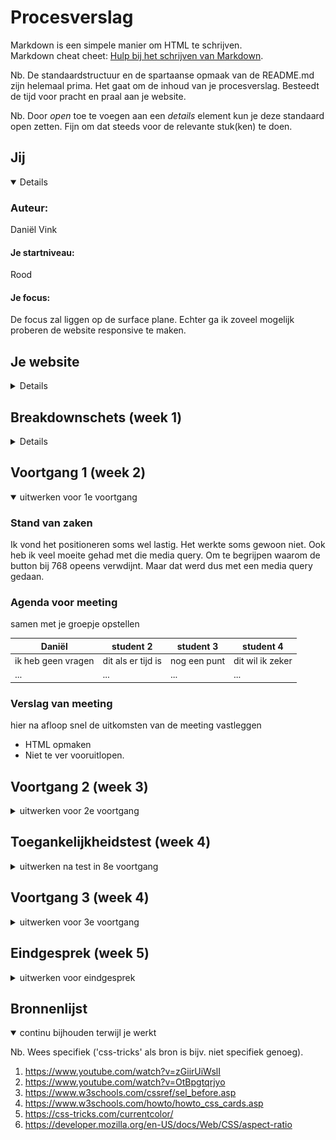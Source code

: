 # Procesverslag
Markdown is een simpele manier om HTML te schrijven.  
Markdown cheat cheet: [Hulp bij het schrijven van Markdown](https://github.com/adam-p/markdown-here/wiki/Markdown-Cheatsheet).

Nb. De standaardstructuur en de spartaanse opmaak van de README.md zijn helemaal prima. Het gaat om de inhoud van je procesverslag. Besteedt de tijd voor pracht en praal aan je website.

Nb. Door *open* toe te voegen aan een *details* element kun je deze standaard open zetten. Fijn om dat steeds voor de relevante stuk(ken) te doen.





## Jij

<details open>


### Auteur:
Daniël Vink

#### Je startniveau:
Rood

#### Je focus:
De focus zal liggen op de surface plane. Echter ga ik zoveel mogelijk proberen de website responsive te maken.
 
</details>





## Je website

<details>


### Je opdracht:
https://dierenparkamersfoort.nl/

#### Screenshot(s) van de eerste pagina (small screen): 
hier de naam van de pagina  
<img src="images/screenshot_voorpagina.png" width="375px" alt="omschrijving van de pagina">

#### Screenshot(s) van de tweede pagina (small screen):
hier de naam van de pagina  
<img src="images/screenshot_pagina2.png" width="375px" alt="omschrijving van de pagina">
 
</details>



## Breakdownschets (week 1)

<details>
De website kleineert bij 1200px width 992px width 768px width
### de hele pagina:
1200px
<img src="images/breakdown1200.png" width="375px" alt="breakdown van de hele pagina">
992px
<img src="images/breakdown992.png" width="375px" alt="breakdown van de hele pagina">
768px
<img src="images/breakdown768.png" width="375px" alt="breakdown van de hele pagina">
### dynamisch deel (bijv menu): 
 
<img src="images/menu768.png" width="375px" alt="breakdown van een dynamisch deel">
1200px menu
<img src="images/menu1200.png" width="375px" alt="breakdown van een dynamisch deel">
 
Hier twee schetsen van wanneer de website een breakdownpoint bereikt.
<img src="images/1200pxschets.png" width="375px" alt="breakdown schets">
<img src="images/1200pxschets.png" width="375px" alt="breakdown schets">

</details>





## Voortgang 1 (week 2)

<details open>
<summary>uitwerken voor 1e voortgang</summary>

### Stand van zaken
Ik vond het positioneren soms wel lastig. Het werkte soms gewoon niet. Ook heb ik veel moeite gehad met die media query. Om te begrijpen waarom de button bij 768 opeens verwdijnt. Maar dat werd dus met een media query gedaan.


### Agenda voor meeting
samen met je groepje opstellen

| Daniël     | student 2          | student 3    | student 4        |
| ---            | ---                | ---          | ---              |
| ik heb geen vragen | dit als er tijd is | nog een punt | dit wil ik zeker |
| ...            | ...                | ...          | ...              |


### Verslag van meeting
hier na afloop snel de uitkomsten van de meeting vastleggen

- HTML opmaken
- Niet te ver vooruitlopen.


</details>





## Voortgang 2 (week 3)

<details>
<summary>uitwerken voor 2e voortgang</summary>

### Stand van zaken
Ik ben niet super erg opgeschoten deze week door omstandigheden. Ik moet nog flink aan de slag om alles af te krijgen.


### Agenda voor meeting
samen met je groepje opstellen

| Daniël     | student 2          | student 3    | student 4        |
| ---            | ---                | ---          | ---              |
| Ik heb geen vragen | dit als er tijd is | nog een punt | dit wil ik zeker |
| ...            | ...                | ...          | ...              |


### Verslag van meeting
hier na afloop snel de uitkomsten van de meeting vastleggen

Minder focussen op het responsive maken van de website want dit kost veel tijd. Focussen op de surface van de website.

</details>





## Toegankelijkheidstest (week 4)

<details>
<summary>uitwerken na test in 8e voortgang</summary>

### Bevindingen
Lijst met je bevindingen die in de test naar voren kwamen:
 - Menu niet toegankelijk voor een screenreader
 - Er misten veel alt tags binnen mijn HTML
 - De kleurcontrast is goed.
 - De website is toegankelijk voor mensen met Parkinson.

#### Titel eerste bevinding
Hier korte omschrijving (met indien nodig een afbeelding)

Het menu moet toegankelijk gemaakt worden voor de screen reader. Dit moet zo gedaan worden dat het menu een element wordt die geselecteerd kan worden. Op mijn website is dit nog niet het geval.


#### Titel tweede bevinding. 
Hier korte omschrijving (met indien nodig een afbeelding)

Er waren heel veel alt tags die ontbreekte binnen mijn HTML. Hierdoor konden de afbeeldingen niet worden voorgelezen waardoor het niet duidelijk was voor mensen die een screenreader gebruikte.


#### Titel volgende bevinding. 
Hier korte omschrijving (met indien nodig een afbeelding)

Door gebruik te maken van de verschillende brillen die aanwezig waren en deze te hebben getest


#### Titel nog een bevinding. 
Hier korte omschrijving (met indien nodig een afbeelding)

Hier een omschrijving van hoe het opgelost kan worden (met indien nodig een afbeelding)

</details>





## Voortgang 3 (week 4)

<details>
<summary>uitwerken voor 3e voortgang</summary>

### Stand van zaken
De stand van zaken is dat ik nog heel veel classes en div's gebruik. Dit mag echter niet waardoor ik dit nog moet gaan aanpassen.


### Agenda voor meeting
samen met je groepje opstellen

| student 1      | student 2          | student 3    | student 4        |
| ---            | ---                | ---          | ---              |
| Vragen of divs | en dit             | en ik dit    | en dan ik dat    |
| mogen en classes| dit als er tijd is | nog een punt | dit wil ik zeker |
| ...            | ...                | ...          | ...              |


### Verslag van meeting
hier na afloop snel de uitkomsten van de meeting vastleggen

Alle classes en divs wegwerken is wat ik nog moet doen. En de rest van de website afmaken, ook nog door de W3C validator halen.

</details>





## Eindgesprek (week 5)

<details>
<summary>uitwerken voor eindgesprek</summary>

### Stand van zaken
Ik ben tevreden met het eindresultaat wat ik heb mogen behalen. Na veel te hebben gestruggled ben ik toch terecht gekomen waar ik terecht wilde komen. Het is helaas niet gelukt om de website responsive te maken omdat hier heel veel tijd in ging zitten. En ik was al heel veel tijd kwijt aan het maken van de surface van de website.

### Screenshot(s)

<img src="images/eindresultaat1.png" alt="eindresultaat1">
 <img src="images/eindresultaat2.png" alt="eindresultaat2">
 <img src="images/eindresultaat3.png" alt="eindresultaat3">
 <img src="images/eindresultaat4.png" alt="eindresultaat4">
 <img src="images/eindresultaat5.png" alt="eindresultaat5">
 <img src="images/eindresultaat6.png" alt="eindresultaat6">

</details>





## Bronnenlijst

<details open>
<summary>continu bijhouden terwijl je werkt</summary>

Nb. Wees specifiek ('css-tricks' als bron is bijv. niet specifiek genoeg).

1. https://www.youtube.com/watch?v=zGiirUiWslI
2. https://www.youtube.com/watch?v=OtBpgtqrjyo
3. https://www.w3schools.com/cssref/sel_before.asp
4. https://www.w3schools.com/howto/howto_css_cards.asp
5. https://css-tricks.com/currentcolor/
6. https://developer.mozilla.org/en-US/docs/Web/CSS/aspect-ratio


</details>
